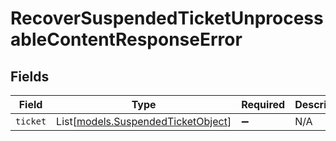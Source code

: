 # RecoverSuspendedTicketUnprocessableContentResponseError


## Fields

| Field                                                                    | Type                                                                     | Required                                                                 | Description                                                              |
| ------------------------------------------------------------------------ | ------------------------------------------------------------------------ | ------------------------------------------------------------------------ | ------------------------------------------------------------------------ |
| `ticket`                                                                 | List[[models.SuspendedTicketObject](../models/suspendedticketobject.md)] | :heavy_minus_sign:                                                       | N/A                                                                      |